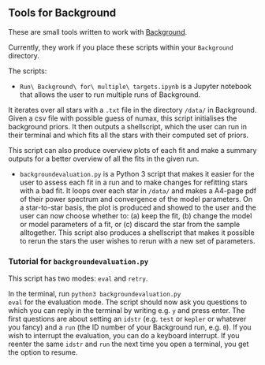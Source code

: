 ## Tools for Background
These are small tools written to work with [Background](https://github.com/EnricoCorsaro/Background).

Currently, they work if you place these scripts within your `Background` directory.

The scripts:
- `Run\ Background\ for\ multiple\ targets.ipynb` is a Jupyter notebook that allows the user to run multiple runs of Background.

It iterates over all stars with a `.txt` file in the directory `/data/` in Background.
Given a csv file with possible guess of numax, this script initialises the background priors.
It then outputs a shellscript, which the user can run in their terminal and which fits all the stars with their computed set of priors.

This script can also produce overview plots of each fit and make a summary outputs for a better overview of all the fits in the given run.
- `backgroundevaluation.py` is a Python 3 script that makes it easier for the user to assess each fit in a run and to make changes for refitting stars with a bad fit.
It loops over each star in `/data/` and makes a A4-page pdf of their power spectrum and convergence of the model parameters.
On a star-to-star basis, the plot is produced and showed to the user and the user can now choose whether to: (a) keep the fit, (b) change the model or model parameters of a fit, or (c) discard the star from the sample alltogether.
This script also produces a shellscript that makes it possible to rerun the stars the user wishes to rerun with a new set of parameters.


### Tutorial for `backgroundevaluation.py`
This script has two modes: `eval` and `retry`.

In the terminal, run <code>python3 backgroundevaluation.py eval</code> for the evaluation mode.
The script should now ask you questions to which you can reply in the terminal by writing e.g. `y` and press enter.
The first questions are about setting an `idstr` (e.g. `test` or `kepler` or whatever you fancy) and a `run` (the ID number of your Background run, e.g. `0`).
If you wish to interrupt the evaluation, you can do a keyboard interrupt.
If you reenter the same `idstr` and `run` the next time you open a terminal, you get the option to resume.
